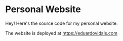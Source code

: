 # Personal Website
Hey! Here's the source code for my personal website. 

The website is deployed at https://eduardovidals.com
